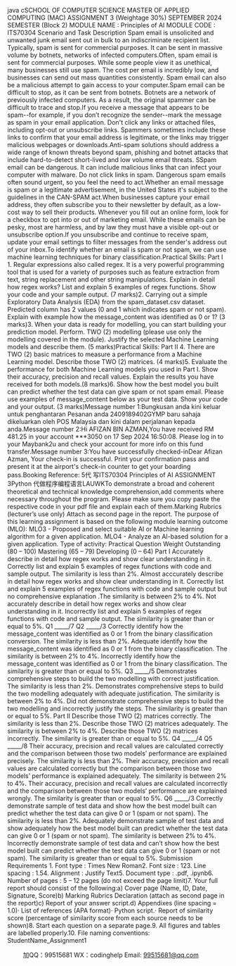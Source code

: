 java cSCHOOL OF COMPUTER SCIENCE MASTER OF APPLIED COMPUTING (MAC) ASSIGNMENT 3 (Weightage 30%) SEPTEMBER 2024 SEMESTER (Block 2) 
MODULE NAME 
: Principles of AI 
MODULE CODE 
: ITS70304 
Scenario and Task Description Spam email is unsolicited and unwanted junk email sent out in bulk to an indiscriminate recipient list.   Typically, spam is sent for commercial purposes. It can be sent in massive volume by botnets, networks of infected computers.Often, spam email is sent for commercial purposes. While some people view it as unethical, many businesses still use spam. The cost per email is incredibly low, and businesses can send out mass quantities consistently. Spam email can also be a malicious attempt to gain access to your computer.Spam email can be difficult to stop, as it can be sent from botnets. Botnets are a network of previously infected computers. As a result, the original spammer can be difficult to trace and stop.If you receive a message that appears to be spam--for example, if you don’t recognize the sender--mark the message as spam in your email application. Don't click any links or attached files, including opt-out or unsubscribe links. Spammers sometimes include these links to confirm that your email address is legitimate, or the links may trigger malicious webpages or downloads.Anti-spam solutions should address a wide range of known threats beyond spam, phishing and botnet attacks that include hard-to-detect short-lived and low volume email threats. SSpam email can be dangerous. It can include malicious links that can infect your computer with malware. Do not click links in spam. Dangerous spam emails often sound urgent, so you feel the need to act.Whether an email message is spam or a legitimate advertisement, in the United States it's subject to the guidelines in the CAN-SPAM act.When businesses capture your email address, they often subscribe you to their newsletter by default, as a low-cost way to sell their products. Whenever you fill out an online form, look for a checkbox to opt into or out of marketing email. While these emails can be pesky, most are harmless, and by law they must have a visible opt-out or unsubscribe option.If you unsubscribe and continue to receive spam, update your email settings to filter messages from the sender's address out of your inbox.To identify whether an email is spam or not spam, we can use machine learning techniques for binary classification.Practical Skills: Part I 1. Regular expressions also called regex. It is a very powerful programming tool that is used for a variety of purposes such as feature extraction from text, string replacement and other string manipulations. Explain in detail how regex works? List and explain 5 examples of regex functions. Show your code and your sample output.   (7 marks)2.   Carrying out a simple Exploratory Data Analysis (EDA) from the spam_dataset.csv dataset. Predicted column has 2 values (0 and 1 which indicates spam or not spam). Explain with example how the message_content was identified as 0 or 1? (3 marks)3.   When your data is ready for modelling, you can start building your prediction model. Perform. TWO (2) modelling (please use only the modelling covered in the module). Justify the selected Machine Learning models and describe them. (5 marks)Practical Skills: Part II 4.   There are TWO (2) basic matrices to measure a performance from a Machine Learning model. Describe those TWO (2) matrices. (4 marks)5.   Evaluate the performance for both Machine Learning models you used in Part I. Show their accuracy, precision and recall values. Explain the results you have received for both models.(8 marks)6.   Show how the best model you built can predict whether the test data can give spam or not spam email. Please use examples of message_content below as your test data. Show your code and your output. (3 marks)Message number 1:Bungkusan anda kini keluar untuk penghantaran Pesanan anda 2409189402GYMP baru sahaja dikeluarkan oleh POS Malaysia dan kini dalam perjalanan kepada anda.Message number 2:Hi AFIZAN BIN AZMAN,You have received RM 481.25 in your account ***3050 on 17 Sep 2024 16:50:08. Please log in to your Maybank2u and check your account for more info on this fund transfer.Message number 3:You have successfully checked-inDear Afizan Azman, Your check-in is successful. Print your confirmation pass and present it at the airport's check-in counter to get your boarding pass.Booking Reference: 5代 写ITS70304 Principles of AI ASSIGNMENT 3Python
代做程序编程语言LAUWKTo demonstrate a broad and coherent theoretical and technical knowledge comprehension,add comments where necessary throughout the program. Please make sure you copy paste the respective code in your pdf file and explain each of them.Marking Rubrics (lecturer’s use only) Attach as second page in the report. The purpose of this learning assignment is based on the following module learning outcome (MLO): MLO3 - Proposed and select suitable AI or Machine learning algorithm for a given application. MLO4 - Analyze an AI-based solution for a given application. 
Type of activity: Practical Question Weight Outstanding (80 – 100) Mastering (65 – 79) Developing (0 – 64) Part I Accurately describe in detail how regex works and show clear understanding in it. Correctly list and explain 5 examples of regex functions with code and sample output. The similarity is less than 2%. Almost acccurately describe in detail how regex works and show clear understanding in it. Correctly list and explain 5 examples of regex functions with code and sample output but    no comprehensive explanation .The similarity is between 2% to 4%. Not accurately describe in detail how regex works and show clear understanding in it. Incorrectly list and explain 5 examples of regex functions with code and sample output. The similarity is greater than or equal to 5%. Q1 _____/7 Q2 _____/3 Correctly identify how the message_content was identified as 0 or 1 from the binary classification conversion. The similarity is less than 2%. Adequate identify how the message_content was identified as 0 or 1 from the binary classification. The similarity is between 2% to 4%. Incorrectly identify how the message_content was identified as 0 or 1 from the binary classification. The similarity is greater than or equal to 5%. Q3 _____/5 Demonstrates comprehensive steps to build the two modelling with correct justification. The similarity is less than 2%. Demonstrates comprehensive steps to build the two modelling   adequately with adequate justification. The similarity is between 2% to 4%. Did not demonstrate comprehensive steps to build the two modelling and   incorrectly justify the steps. The similarity is greater than or equal to 5%. Part II Describe those TWO (2) matrices correctly. The similarity is less than 2%. Describe those TWO (2) matrices adequately. The similarity is between 2% to 4%. Describe those TWO (2) matrices incorrectly. The similarity is greater than or equal to 5%. Q4 _____/4 Q5 _____/8 Their accuracy, precision and recall values are calculated correctly and the comparison between those two models’ performance are explained precisely. The similarity is less than 2%. Their accuracy, precision and recall values are calculated correctly but the comparison between those two models’ performance is explained adequately. The similarity is between 2% to 4%. Their accuracy, precision and recall values are calculated incorrectly and the comparison between those two models’ performance are explained wrongly. The similarity is greater than or equal to 5%. Q6 _____/3 Correctly demonstrate sample of test data and show how the best model built can predict whether the test data can give 0 or 1 (spam or not spam). The similarity is less than 2%. Adequately demonstrate sample of test data and show adequately how the best model built can predict whether the test data can give 0 or 1 (spam or not spam). The similarity is between 2% to 4%. Incorrectly demonstrate sample of test data and can’t show how the best model built can predict whether the test data can give 0 or 1 (spam or not spam). The similarity is greater than or equal to 5%. Submission Requirements 1.   Font type		: Times New Roman2.   Font size		: 123.   Line spacing		: 1.54.   Alignment		: Justify Text5.   Document type	: .pdf, .ipynb6.   Number of pages	: 5 – 12 pages (do not exceed the page limit)7.   Your full report should consist of the following:a)   Cover page (Name, ID, Date, Signature, Score)b)   Marking Rubrics  Declaration (attach as second page in the report)c)   Report of your answer script.d)   Appendixes (line spacing = 1.0)·   List of references (APA format)·   Python script.·   Report of similarity score (percentage of similarity score from each source needs to be shown)8.   Start each question on a separate page.9.   All figures and tables are labelled properly.10.   File naming conventions: StudentName_Assignment1



         
加QQ：99515681  WX：codinghelp  Email: 99515681@qq.com
